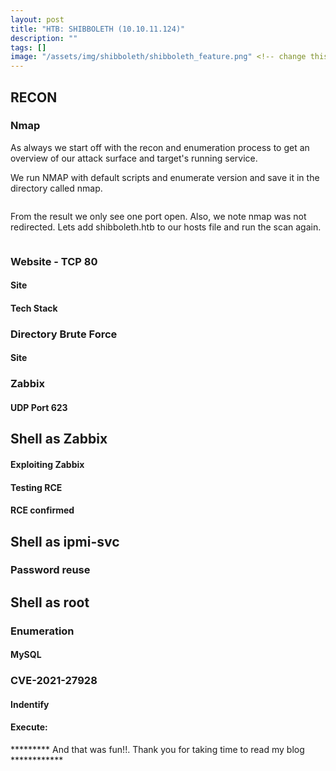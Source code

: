 ```yaml
---
layout: post
title: "HTB: SHIBBOLETH (10.10.11.124)"
description: ""
tags: []
image: "/assets/img/shibboleth/shibboleth_feature.png" <!-- change this -->
---
```

## RECON
### Nmap

As always we start off with the recon and enumeration process to get an overview of our attack surface and target's running service.

We run NMAP with default scripts and enumerate version and save it in the directory called nmap.

```nmap

```
From the result we only see one port open. Also, we note nmap was not redirected. Lets add shibboleth.htb to our hosts file and run the scan again.

```nmap

```


### Website - TCP 80
#### Site


#### Tech Stack


### Directory Brute Force


#### Site

### Zabbix


#### UDP Port 623

## Shell as Zabbix
#### Exploiting Zabbix

#### Testing RCE


#### RCE confirmed


## Shell as ipmi-svc

### Password reuse


## Shell as root
### Enumeration
#### MySQL

### CVE-2021-27928
#### Indentify


#### Execute:

********* And that was fun!!. Thank you for taking time to read my blog ************
